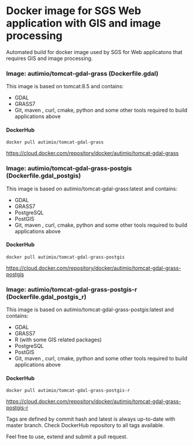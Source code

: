 # Docker image for SGS Web application with GIS and image processing

Automated build for docker image used by SGS for Web applicatons that requires GIS and image processing.

### Image: autimio/tomcat-gdal-grass (Dockerfile.gdal)
This image is based on tomcat:8.5 and contains:
 - GDAL
 - GRASS7
 - Git, maven , curl, cmake, python and some other tools required to build applications above
 
 #### DockerHub

`docker pull autimio/tomcat-gdal-grass`

https://cloud.docker.com/repository/docker/autimio/tomcat-gdal-grass

### Image: autimio/tomcat-gdal-grass-postgis (Dockerfile.gdal_postgis)
This image is based on autimio/tomcat-gdal-grass:latest and contains:
 - GDAL
 - GRASS7
 - PostgreSQL
 - PostGIS
 - Git, maven , curl, cmake, python and some other tools required to build applications above
 
 #### DockerHub

`docker pull autimio/tomcat-gdal-grass-postgis`

https://cloud.docker.com/repository/docker/autimio/tomcat-gdal-grass-postgis

### Image: autimio/tomcat-gdal-grass-postgis-r (Dockerfile.gdal_postgis_r)
This image is based on autimio/tomcat-gdal-grass-postgis:latest and contains:
 - GDAL
 - GRASS7
 - R (with some GIS related packages)
 - PostgreSQL
 - PostGIS
 - Git, maven , curl, cmake, python and some other tools required to build applications above
 
 #### DockerHub

`docker pull autimio/tomcat-gdal-grass-postgis-r`

https://cloud.docker.com/repository/docker/autimio/tomcat-gdal-grass-postgis-r

Tags are defined by commit hash and latest is always up-to-date with master branch. Check DockerHub repository to all tags available.


Feel free to use, extend and submit a pull request.
